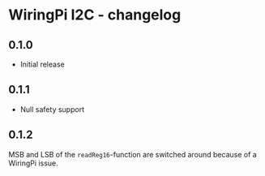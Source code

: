 # WiringPi I2C - changelog

## 0.1.0

* Initial release

## 0.1.1

* Null safety support

## 0.1.2

MSB and LSB of the `readReg16`-function are switched around because of a WiringPi issue.
